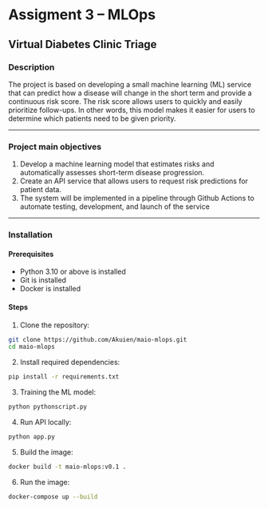 # Assigment 3 – MLOps

## Virtual Diabetes Clinic Triage

### Description
The project is based on developing a small machine learning (ML) service that can predict how a disease will change in the short term and provide a continuous risk score. The risk score allows users to quickly and easily prioritize follow-ups. In other words, this model makes it easier for users to determine which patients need to be given priority.

---

### Project main objectives
1. Develop a machine learning model that estimates risks and automatically assesses short-term disease progression.
2. Create an API service that allows users to request risk predictions for patient data.
3. The system will be implemented in a pipeline through Github Actions to automate testing, development, and launch of the service

---

### Installation
#### Prerequisites
-	Python 3.10 or above is installed
-	Git is installed
-	Docker is installed

#### Steps
1. Clone the repository:
  ```bash
  git clone https://github.com/Akuien/maio-mlops.git
  cd maio-mlops
  ```

2. Install required dependencies:
  ```bash
  pip install -r requirements.txt
  ```

3. Training the ML model:
  ```bash
  python pythonscript.py
  ```

4. Run API locally:
  ```bash
  python app.py
  ```

5. Build the image:
  ```bash
  docker build -t maio-mlops:v0.1 .
  ```

6. Run the image:
  ```bash
  docker-compose up --build
  ```

